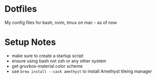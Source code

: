 # Dotfiles

My config files for bash, nvim, tmux on mac - as of now

# Setup Notes

- make sure to create a startup script
- ensure using bash not zsh or any other system
- get gruvbox-material color scheme 
- use `brew install --cask amethyst` to install Amethyst tileing manager

